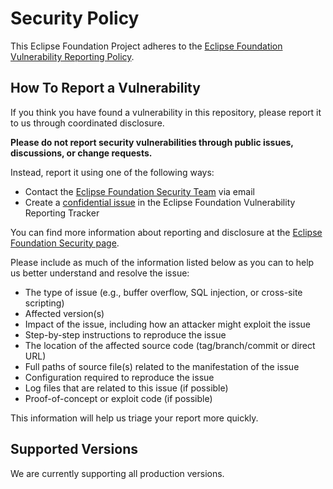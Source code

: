 # Security Policy

This Eclipse Foundation Project adheres to the [Eclipse Foundation Vulnerability Reporting Policy](https://www.eclipse.org/security/policy/).

## How To Report a Vulnerability

If you think you have found a vulnerability in this repository, please report it to us through coordinated disclosure.

**Please do not report security vulnerabilities through public issues, discussions, or change requests.**

Instead, report it using one of the following ways:

-   Contact the [Eclipse Foundation Security Team](mailto:security@eclipse-foundation.org) via email
-   Create a [confidential issue](https://gitlab.eclipse.org/security/vulnerability-reports/-/issues/new?issuable_template=new_vulnerability) in the Eclipse Foundation Vulnerability Reporting Tracker

You can find more information about reporting and disclosure at the [Eclipse Foundation Security page](https://www.eclipse.org/security/).

Please include as much of the information listed below as you can to help us better understand and resolve the issue:

-   The type of issue (e.g., buffer overflow, SQL injection, or cross-site scripting)
-   Affected version(s)
-   Impact of the issue, including how an attacker might exploit the issue
-   Step-by-step instructions to reproduce the issue
-   The location of the affected source code (tag/branch/commit or direct URL)
-   Full paths of source file(s) related to the manifestation of the issue
-   Configuration required to reproduce the issue
-   Log files that are related to this issue (if possible)
-   Proof-of-concept or exploit code (if possible)

This information will help us triage your report more quickly.

## Supported Versions

We are currently supporting all production versions.
